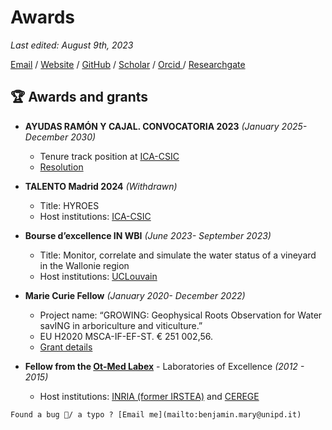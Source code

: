 # Awards

_Last edited: August 9th, 2023_

<script type='text/javascript' src='https://d1bxh8uas1mnw7.cloudfront.net/assets/embed.js'></script>


<!--
## About
Benjamin Mary

_I'm a Marie-Curie fellow working with geophysics applied to agronomy between Padua (IT) and Berkeley (USA)_ <br>

--> 

[Email](mailto:benjamin.mary@unipd.it) / [Website](JupyterBook) / [GitHub](https://github.com/benjmy/) / [Scholar](https://scholar.google.com/citations?user=3kDP4-AAAAAJ&hl=en) / <a href="https://orcid.org/0000-0001-7199-2885"> Orcid </a> / <a href="https://www.researchgate.net/profile/Benjamin-Mary-2"> Researchgate </a>


    
## 🏆 Awards and grants

- **AYUDAS RAMÓN Y CAJAL. CONVOCATORIA 2023** _(January 2025- December 2030)_
    - Tenure track position at [ICA-CSIC](https://www.ica.csic.es/)
    - [Resolution](https://www.aei.gob.es/sites/default/files/convocatory_info/2024-11/RYC2023%20Resoluci%C3%B3n%20concesi%C3%B3n%20I_firmada.pdf) 
    
- **TALENTO Madrid 2024** _(Withdrawn)_
    - Title: HYROES
    - Host institutions: [ICA-CSIC](https://www.ica.csic.es/)

- **Bourse d’excellence IN WBI** _(June 2023- September 2023)_
    - Title: Monitor, correlate and simulate the water status of a vineyard in the Wallonie region
    - Host institutions: [UCLouvain](https://uclouvain.be/fr/index.html)
    
- **Marie Curie Fellow** _(January 2020- December 2022)_
    - Project name: “GROWING: Geophysical Roots Observation for Water savING in arboriculture and viticulture.” 
    - EU H2020 MSCA-IF-EF-ST.	€ 251 002,56. 
    - [Grant details](Grant/grant.md)

- **Fellow from the [Ot-Med Labex](https://www.otmed.fr/)** - Laboratories of Excellence _(2012 - 2015)_ 
    - Host institutions: [INRIA (former IRSTEA)](https://www.inria.fr/fr) and [CEREGE](https://www.cerege.fr/fr)


```{warning}
Found a bug 🐛/ a typo ? [Email me](mailto:benjamin.mary@unipd.it)
```



